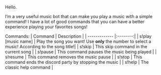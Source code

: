 
Hello.

I’m a very useful music bot that can make you play a music with a simple command! I have a lot of good commands that you can have a better experience playing your favorites songs!

Commands:
| Command | Description |
| ------------- |:--------:|
| s!play [music name] | Play the song you want! Use **only** the number to select a music! According to the song title!|
| s!skip | This skip command in the current song |
| s!pause | This command pauses the music being played |
| s!resume | This command removes the music pause |
| s!stop | This command ends the discord party by stopping the music |
| s!help | The classic help command |


